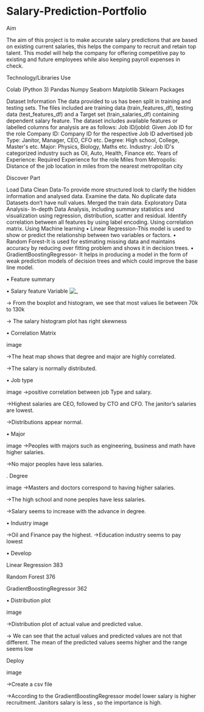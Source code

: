 # Salary-Prediction-Portfolio
 Aim

The aim of this project is to make accurate salary predictions that are based on existing current salaries, this helps the company to recruit and retain top talent. This model will help the company for offering competitive pay to existing and future employees while also keeping payroll expenses in check.


Technology/Libraries Use

Colab (Python 3)
Pandas
Numpy
Seaborn
Matplotlib
Sklearn Packages


Dataset Information
The data provided to us has been split in training and testing sets. The files included are training data (train_features_df), testing data (test_features_df) and a Target set (train_salaries_df) containing dependent salary feature.
The dataset includes available features or labelled columns for analysis are as follows:
Job ID/jobId: Given Job ID for the role
Company ID: Company ID for the respective Job ID advertised
job Type: Janitor, Manager, CEO, CFO etc.
Degree: High school, College, Master's etc.
Major: Physics, Biology, Maths etc.
Industry: Job ID's categorized industry such as Oil, Auto, Health, Finance etc.
Years of Experience: Required Experience for the role
Miles from Metropolis: Distance of the job location in miles from the nearest metropolitan city


Discover Part

Load Data
Clean Data-To provide more structured look to clarify the hidden information and analysed data.
Examine the data.
No duplicate data
Datasets don’t have null values.
Merged the train data.
Exploratory Data Analysis- In-depth Data Analysis, including summary statistics and visualization using regression, distribution, scatter and residual.
Identify correlation between all features by using label encoding.
Using correlation matrix.
Using Machine learning
• Linear Regression-This model is used to show or predict the relationship between two variables or factors.
• Random Forest-It is used for estimating missing data and maintains accuracy by reducing over fitting problem and shows it in decision trees.
• GradientBoostingRegressor- It helps in producing a model in the form of weak prediction models of decision trees and which could improve the base line model.

• Feature summary

• Salary feature Variable
![_](images/Salary_Prediction_portfolio)


-> From the boxplot and histogram, we see that most values lie between 70k to 130k

-> The salary histogram plot has right skewness



• Correlation Matrix

image

->The heat map shows that degree and major are highly correlated.

->The salary is normally distributed.


• Job type

image
->positive correlation between job Type and salary.

->Highest salaries are CEO, followed by CTO and CFO. The janitor’s salaries are lowest.

->Distributions appear normal.


• Major

image
->Peoples with majors such as engineering, business and math have higher salaries.

->No major peoples have less salaries.

. Degree

image
->Masters and doctors correspond to having higher salaries.

->The high school and none peoples have less salaries.

->Salary seems to increase with the advance in degree.


• Industry
image

->Oil and Finance pay the highest.
->Education industry seems to pay lowest
 
• Develop

Linear Regression 383

Random Forest 376

GradientBoostingRegressor 362

• Distribution plot

image

->Distribution plot of actual value and predicted value.

-> We can see that the actual values and predicted values are not that different. The mean of the predicted values seems higher and the range seems low
 
Deploy

image

->Create a csv file

->According to the GradientBoostingRegressor model lower salary is higher recruitment. Janitors salary is less , so the importance is high.
